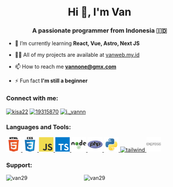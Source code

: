 <h1 align="center">Hi 👋, I'm Van</h1>
<h3 align="center">A passionate programmer from Indonesia 🇮🇩</h3>

- 🌱 I’m currently learning **React, Vue, Astro, Next JS**

- 👨‍💻 All of my projects are available at [vanweb.my.id](https://vanweb.my.id/)

- 📫 How to reach me **vannone@gmx.com**

- ⚡ Fun fact **I'm still a beginner**

<h3 align="left">Connect with me:</h3>
<p align="left">
<a href="https://dev.to/kisa22" target="blank"><img align="center" src="https://raw.githubusercontent.com/rahuldkjain/github-profile-readme-generator/master/src/images/icons/Social/devto.svg" alt="kisa22" height="30" width="40" /></a>
<a href="https://stackoverflow.com/users/19315870" target="blank"><img align="center" src="https://raw.githubusercontent.com/rahuldkjain/github-profile-readme-generator/master/src/images/icons/Social/stack-overflow.svg" alt="19315870" height="30" width="40" /></a>
<a href="https://instagram.com/i._vannn" target="blank"><img align="center" src="https://raw.githubusercontent.com/rahuldkjain/github-profile-readme-generator/master/src/images/icons/Social/instagram.svg" alt="i._vannn" height="30" width="40" /></a>
</p>

<h3 align="left">Languages and Tools:</h3>
<p align="left"> <a href="https://www.w3.org/html/" target="_blank" rel="noreferrer"> <img src="https://raw.githubusercontent.com/devicons/devicon/master/icons/html5/html5-original-wordmark.svg" alt="html5" width="40" height="40"/> </a> <a href="https://www.w3schools.com/css/" target="_blank" rel="noreferrer"> <img src="https://raw.githubusercontent.com/devicons/devicon/master/icons/css3/css3-original-wordmark.svg" alt="css3" width="40" height="40"/> </a> <a href="https://developer.mozilla.org/en-US/docs/Web/JavaScript" target="_blank" rel="noreferrer"> <img src="https://raw.githubusercontent.com/devicons/devicon/master/icons/javascript/javascript-original.svg" alt="javascript" width="40" height="40"/> </a> <a href="https://www.typescriptlang.org/" target="_blank" rel="noreferrer"> <img src="https://raw.githubusercontent.com/devicons/devicon/master/icons/typescript/typescript-original.svg" alt="typescript" width="40" height="40"/> </a> <a href="https://nodejs.org" target="_blank" rel="noreferrer"> <img src="https://raw.githubusercontent.com/devicons/devicon/master/icons/nodejs/nodejs-original-wordmark.svg" alt="nodejs" width="40" height="40"/> </a> <a href="https://www.php.net" target="_blank" rel="noreferrer"> <img src="https://raw.githubusercontent.com/devicons/devicon/master/icons/php/php-original.svg" alt="php" width="40" height="40"/> </a> <a href="https://www.python.org" target="_blank" rel="noreferrer"> <img src="https://raw.githubusercontent.com/devicons/devicon/master/icons/python/python-original.svg" alt="python" width="40" height="40"/> </a> <a href="https://tailwindcss.com/" target="_blank" rel="noreferrer"> <img src="https://www.vectorlogo.zone/logos/tailwindcss/tailwindcss-icon.svg" alt="tailwind" width="40" height="40"/> </a> <a href="https://expressjs.com" target="_blank" rel="noreferrer"> <img src="https://raw.githubusercontent.com/devicons/devicon/master/icons/express/express-original-wordmark.svg" alt="express" width="40" height="40"/> </a> </p>

<h3 align="left">Support:</h3>
<p><a href="https://www.buymeacoffee.com/van29"> <img align="left" src="https://cdn.buymeacoffee.com/buttons/v2/default-yellow.png" height="50" width="210" alt="van29" /></a><a href="https://ko-fi.com/van29"> <img align="left" src="https://cdn.ko-fi.com/cdn/kofi3.png?v=3" height="50" width="210" alt="van29" /></a></p><br><br>
